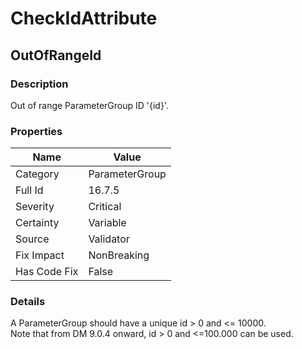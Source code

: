 ﻿---  
uid: Validator_16_7_5  
---

# CheckIdAttribute

## OutOfRangeId

### Description

Out of range ParameterGroup ID '{id}'.

### Properties

| Name         | Value          |
| ------------ | -------------- |
| Category     | ParameterGroup |
| Full Id      | 16.7.5         |
| Severity     | Critical       |
| Certainty    | Variable       |
| Source       | Validator      |
| Fix Impact   | NonBreaking    |
| Has Code Fix | False          |

### Details

A ParameterGroup should have a unique id \> 0 and \<\= 10000.  
Note that from DM 9.0.4 onward, id \> 0 and \<\=100.000 can be used.
